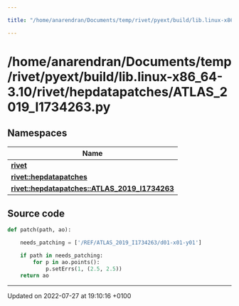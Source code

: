 ```yaml
---

title: "/home/anarendran/Documents/temp/rivet/pyext/build/lib.linux-x86_64-3.10/rivet/hepdatapatches/ATLAS_2019_I1734263.py"

---
```


# /home/anarendran/Documents/temp/rivet/pyext/build/lib.linux-x86_64-3.10/rivet/hepdatapatches/ATLAS_2019_I1734263.py



## Namespaces

| Name           |
| -------------- |
| **[rivet](http://example.org/namespaces/namespacerivet/)**  |
| **[rivet::hepdatapatches](http://example.org/namespaces/namespacerivet_1_1hepdatapatches/)**  |
| **[rivet::hepdatapatches::ATLAS_2019_I1734263](http://example.org/namespaces/namespacerivet_1_1hepdatapatches_1_1atlas__2019__i1734263/)**  |




## Source code

```python
def patch(path, ao):

    needs_patching = ['/REF/ATLAS_2019_I1734263/d01-x01-y01']

    if path in needs_patching:
        for p in ao.points():
            p.setErrs(1, (2.5, 2.5))
    return ao
```


-------------------------------

Updated on 2022-07-27 at 19:10:16 +0100
